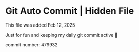 # Git Auto Commit | Hidden File

This file was added Feb 12, 2025

Just for fun and keeping my daily git commit active 🤪

commit number: 479932
